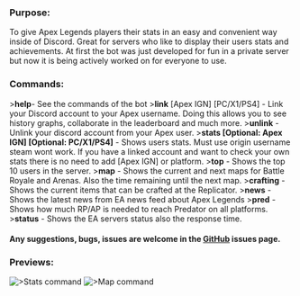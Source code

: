 ### Purpose:
To give Apex Legends players their stats in an easy and convenient way inside of Discord. Great for servers who like to display their users stats and achievements. At first the bot was just developed for fun in a private server but now it is being actively worked on for everyone to use.

### Commands: 
\>**help**- See the commands of the bot
\>**link** [Apex IGN] [PC/X1/PS4] - Link your Discord account to your Apex username. Doing this allows you to see history graphs, collaborate in the leaderboard and much more.
\>**unlink** - Unlink your discord account from your Apex user.
\>**stats [Optional: Apex IGN] [Optional: PC/X1/PS4]** - Shows users stats. Must use origin username steam wont work. If you have a linked account and want to check your own stats there is no need to add [Apex IGN] or platform.
\>**top** - Shows the top 10 users in the server.
\>**map** - Shows the current and next maps for Battle Royale and Arenas. Also the time remaining until the next map.
\>**crafting** - Shows the current items that can be crafted at the Replicator.
\>**news** - Shows the latest news from EA news feed about Apex Legends
\>**pred** - Shows how much RP/AP is needed to reach Predator on all platforms.
\>**status** - Shows the EA servers status also the response time.

#### Any suggestions, bugs, issues are welcome in the [GitHub](https://github.com/muumif/Edgy-Loba/issues) issues page.

### Previews:
![>Stats command](https://muumi.xyz/Preview1.PNG ">stats")
![>Map command](https://muumi.xyz/Preview2.PNG ">map")